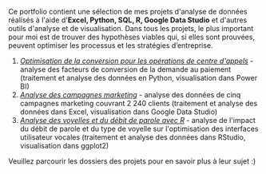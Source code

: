 Ce portfolio contient une sélection de mes projets d'analyse de données réalisés à l'aide d'**Excel, Python, SQL, R, Google Data Studio** et d'autres outils d'analyse et de visualisation. Dans tous les projets, le plus important pour moi est de trouver des hypothèses viables qui, si elles sont prouvées, peuvent optimiser les processus et les stratégies d’entreprise.

1. *[Optimisation de la conversion pour les opérations de centre d'appels](https://github.com/lyasmaria/data-analytics-portfolio/tree/main/fr/Conversion%20Optimization%20for%20Call-Center%20Operations)* - analyse des facteurs de conversion de la demande au paiement (traitement et analyse des données en Python, visualisation dans Power BI)
2. *[Analyse des campagnes marketing](https://github.com/lyasmaria/data-analytics-portfolio/tree/main/fr/Marketing%20Campaign%20Analysis_Clients%20And%20Key%20Metrics%20Dashboard)* - analyse des données de cinq campagnes marketing couvrant 2 240 clients (traitement et analyse des données dans Excel, visualisation dans Google Data Studio)
3. *[Analyse des voyelles et du débit de parole avec R](https://github.com/lyasmaria/data-analytics-portfolio/tree/main/fr/Vowel%20and%20Speech%20Rate%20Analysis%20with%20R)* - analyse de l'impact du débit de parole et du type de voyelle sur l'optimisation des interfaces utilisateur vocales (traitement et analyse des données dans RStudio, visualisation dans ggplot2)

Veuillez parcourir les dossiers des projets pour en savoir plus à leur sujet :)
